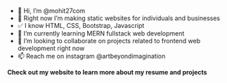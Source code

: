 - 👋 Hi, I’m @mohit27com
- 👀 Right now I’m making static websites for individuals and businesses
- ✅ I know HTML, CSS, Bootstrap, Javascript
- 🌱 I’m currently learning MERN fullstack web development
- 💞️ I’m looking to collaborate on projects related to frontend web development right now
- 📫 Reach me on instagram @artbeyondimagination

<!---
mohit27com/mohit27com is a ✨ special ✨ repository because its `README.md` (this file) appears on your GitHub profile.
You can click the Preview link to take a look at your changes.
--->

**Check out my website to learn more about my resume and projects**
